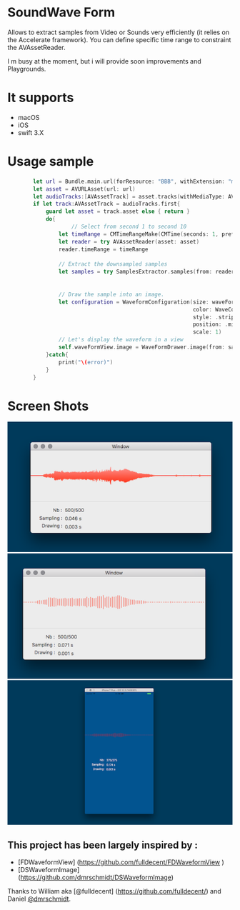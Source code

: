 # SoundWave Form

Allows to extract samples from Video or Sounds very efficiently (it relies on the Accelerate framework). You can define specific time range to constraint the AVAssetReader.

I m busy at the moment, but i will provide soon improvements and Playgrounds.

# It supports 

- macOS 
- iOS 
- swift 3.X

# Usage sample 

```swift
		let url = Bundle.main.url(forResource: "BBB", withExtension: "mov")!
        let asset = AVURLAsset(url: url)
        let audioTracks:[AVAssetTrack] = asset.tracks(withMediaType: AVMediaTypeAudio)
        if let track:AVAssetTrack = audioTracks.first{
            guard let asset = track.asset else { return }
            do{
					// Select from second 1 to second 10
                let timeRange = CMTimeRangeMake(CMTime(seconds: 1, preferredTimescale: 1000), CMTime(seconds: 10, preferredTimescale: 1000))
                let reader = try AVAssetReader(asset: asset)
                reader.timeRange = timeRange 

                // Extract the downsampled samples
                let samples = try SamplesExtractor.samples(from: reader, audioTrack: track, desiredNumberOfSamples: 500)


                // Draw the sample into an image.
                let configuration = WaveformConfiguration(size: waveFormView.bounds.size,
                                                          color: WaveColor.red,
                                                          style: .striped,
                                                          position: .middle,
                                                          scale: 1)
                // Let's display the waveform in a view                     
                self.waveFormView.image = WaveFormDrawer.image(from: samples, with: configuration)
            }catch{
                print("\(error)")
            }
        }

```


# Screen Shots

![MacDown Screenshot](screenshot-1.png)
![MacDown Screenshot](screenshot-2.png)
![MacDown Screenshot](screenshot-3.png)


## This project has been largely inspired by :

- [FDWaveformView] (https://github.com/fulldecent/FDWaveformView )
- [DSWaveformImage] (https://github.com/dmrschmidt/DSWaveformImage)

Thanks to William aka [@fulldecent] (https://github.com/fulldecent/) and Daniel [@dmrschmidt](https://github.com/dmrschmidt/).
